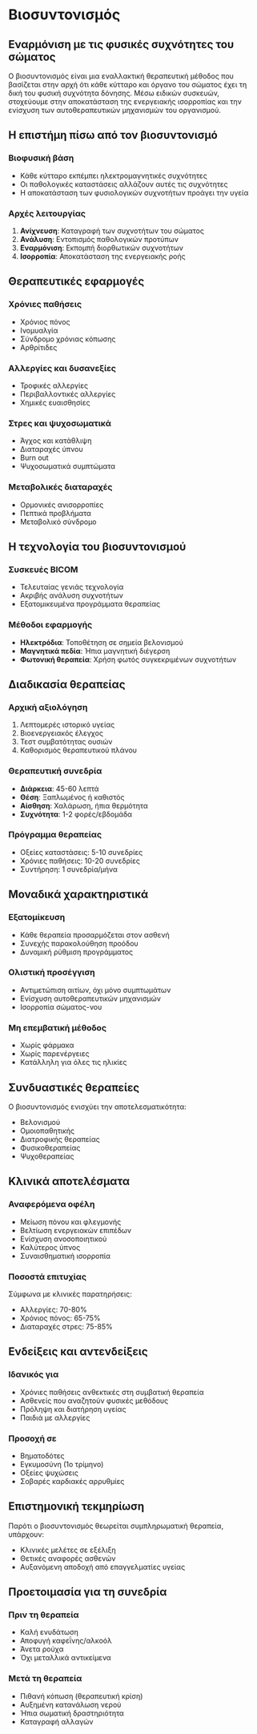 # Βιοσυντονισμός

## Εναρμόνιση με τις φυσικές συχνότητες του σώματος

Ο βιοσυντονισμός είναι μια εναλλακτική θεραπευτική μέθοδος που βασίζεται στην αρχή ότι κάθε κύτταρο και όργανο του σώματος έχει τη δική του φυσική συχνότητα δόνησης. Μέσω ειδικών συσκευών, στοχεύουμε στην αποκατάσταση της ενεργειακής ισορροπίας και την ενίσχυση των αυτοθεραπευτικών μηχανισμών του οργανισμού.

## Η επιστήμη πίσω από τον βιοσυντονισμό

### Βιοφυσική βάση
- Κάθε κύτταρο εκπέμπει ηλεκτρομαγνητικές συχνότητες
- Οι παθολογικές καταστάσεις αλλάζουν αυτές τις συχνότητες
- Η αποκατάσταση των φυσιολογικών συχνοτήτων προάγει την υγεία

### Αρχές λειτουργίας
1. **Ανίχνευση**: Καταγραφή των συχνοτήτων του σώματος
2. **Ανάλυση**: Εντοπισμός παθολογικών προτύπων
3. **Εναρμόνιση**: Εκπομπή διορθωτικών συχνοτήτων
4. **Ισορροπία**: Αποκατάσταση της ενεργειακής ροής

## Θεραπευτικές εφαρμογές

### Χρόνιες παθήσεις
- Χρόνιος πόνος
- Ινομυαλγία
- Σύνδρομο χρόνιας κόπωσης
- Αρθρίτιδες

### Αλλεργίες και δυσανεξίες
- Τροφικές αλλεργίες
- Περιβαλλοντικές αλλεργίες
- Χημικές ευαισθησίες

### Στρες και ψυχοσωματικά
- Άγχος και κατάθλιψη
- Διαταραχές ύπνου
- Burn out
- Ψυχοσωματικά συμπτώματα

### Μεταβολικές διαταραχές
- Ορμονικές ανισορροπίες
- Πεπτικά προβλήματα
- Μεταβολικό σύνδρομο

## Η τεχνολογία του βιοσυντονισμού

### Συσκευές BICOM
- Τελευταίας γενιάς τεχνολογία
- Ακριβής ανάλυση συχνοτήτων
- Εξατομικευμένα προγράμματα θεραπείας

### Μέθοδοι εφαρμογής
- **Ηλεκτρόδια**: Τοποθέτηση σε σημεία βελονισμού
- **Μαγνητικά πεδία**: Ήπια μαγνητική διέγερση
- **Φωτονική θεραπεία**: Χρήση φωτός συγκεκριμένων συχνοτήτων

## Διαδικασία θεραπείας

### Αρχική αξιολόγηση
1. Λεπτομερές ιστορικό υγείας
2. Βιοενεργειακός έλεγχος
3. Τεστ συμβατότητας ουσιών
4. Καθορισμός θεραπευτικού πλάνου

### Θεραπευτική συνεδρία
- **Διάρκεια**: 45-60 λεπτά
- **Θέση**: Ξαπλωμένος ή καθιστός
- **Αίσθηση**: Χαλάρωση, ήπια θερμότητα
- **Συχνότητα**: 1-2 φορές/εβδομάδα

### Πρόγραμμα θεραπείας
- Οξείες καταστάσεις: 5-10 συνεδρίες
- Χρόνιες παθήσεις: 10-20 συνεδρίες
- Συντήρηση: 1 συνεδρία/μήνα

## Μοναδικά χαρακτηριστικά

### Εξατομίκευση
- Κάθε θεραπεία προσαρμόζεται στον ασθενή
- Συνεχής παρακολούθηση προόδου
- Δυναμική ρύθμιση προγράμματος

### Ολιστική προσέγγιση
- Αντιμετώπιση αιτίων, όχι μόνο συμπτωμάτων
- Ενίσχυση αυτοθεραπευτικών μηχανισμών
- Ισορροπία σώματος-νου

### Μη επεμβατική μέθοδος
- Χωρίς φάρμακα
- Χωρίς παρενέργειες
- Κατάλληλη για όλες τις ηλικίες

## Συνδυαστικές θεραπείες

Ο βιοσυντονισμός ενισχύει την αποτελεσματικότητα:
- Βελονισμού
- Ομοιοπαθητικής
- Διατροφικής θεραπείας
- Φυσικοθεραπείας
- Ψυχοθεραπείας

## Κλινικά αποτελέσματα

### Αναφερόμενα οφέλη
- Μείωση πόνου και φλεγμονής
- Βελτίωση ενεργειακών επιπέδων
- Ενίσχυση ανοσοποιητικού
- Καλύτερος ύπνος
- Συναισθηματική ισορροπία

### Ποσοστά επιτυχίας
Σύμφωνα με κλινικές παρατηρήσεις:
- Αλλεργίες: 70-80%
- Χρόνιος πόνος: 65-75%
- Διαταραχές στρες: 75-85%

## Ενδείξεις και αντενδείξεις

### Ιδανικός για
- Χρόνιες παθήσεις ανθεκτικές στη συμβατική θεραπεία
- Ασθενείς που αναζητούν φυσικές μεθόδους
- Πρόληψη και διατήρηση υγείας
- Παιδιά με αλλεργίες

### Προσοχή σε
- Βηματοδότες
- Εγκυμοσύνη (1ο τρίμηνο)
- Οξείες ψυχώσεις
- Σοβαρές καρδιακές αρρυθμίες

## Επιστημονική τεκμηρίωση

Παρότι ο βιοσυντονισμός θεωρείται συμπληρωματική θεραπεία, υπάρχουν:
- Κλινικές μελέτες σε εξέλιξη
- Θετικές αναφορές ασθενών
- Αυξανόμενη αποδοχή από επαγγελματίες υγείας

## Προετοιμασία για τη συνεδρία

### Πριν τη θεραπεία
- Καλή ενυδάτωση
- Αποφυγή καφεΐνης/αλκοόλ
- Άνετα ρούχα
- Όχι μεταλλικά αντικείμενα

### Μετά τη θεραπεία
- Πιθανή κόπωση (θεραπευτική κρίση)
- Αυξημένη κατανάλωση νερού
- Ήπια σωματική δραστηριότητα
- Καταγραφή αλλαγών